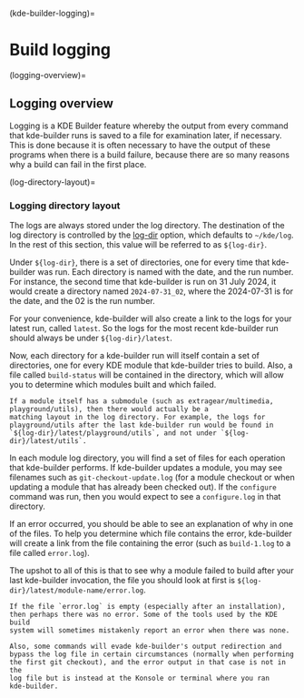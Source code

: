 (kde-builder-logging)=
# Build logging

(logging-overview)=
## Logging overview

Logging is a KDE Builder feature whereby the output from every command
that kde-builder runs is saved to a file for examination later, if
necessary. This is done because it is often necessary to have the output
of these programs when there is a build failure, because there are so
many reasons why a build can fail in the first place.

(log-directory-layout)=
### Logging directory layout

The logs are always stored under the log directory. The destination of
the log directory is controlled by the [log-dir](#conf-log-dir) option,
which defaults to `~/kde/log`. In the rest of this section, this value will be referred to as `${log-dir}`.

Under `${log-dir}`, there is a set of directories, one for every time that
kde-builder was run. Each directory is named with the date, and the run
number. For instance, the second time that kde-builder is run on
31 July 2024, it would create a directory named `2024-07-31_02`, where the
2024-07-31 is for the date, and the 02 is the run number.

For your convenience, kde-builder will also create a link to the logs
for your latest run, called `latest`. So the logs for the most recent
kde-builder run should always be under `${log-dir}/latest`.

Now, each directory for a kde-builder run will itself contain a set of
directories, one for every KDE module that kde-builder tries to build.
Also, a file called `build-status` will be contained in the directory,
which will allow you to determine which modules built and which failed.

```{note}
If a module itself has a submodule (such as extragear/multimedia,
playground/utils), then there would actually be a
matching layout in the log directory. For example, the logs for
playground/utils after the last kde-builder run would be found in
`${log-dir}/latest/playground/utils`, and not under `${log-dir}/latest/utils`.
```

In each module log directory, you will find a set of files for each
operation that kde-builder performs. If kde-builder updates a module,
you may see filenames such as `git-checkout-update.log` (for a module
checkout or when updating a module that has already been checked out).
If the `configure` command was run, then you would expect to see a
`configure.log` in that directory.

If an error occurred, you should be able to see an explanation of why in
one of the files. To help you determine which file contains the error,
kde-builder will create a link from the file containing the error (such
as `build-1.log` to a file called `error.log`).

The upshot to all of this is that to see why a module failed to build
after your last kde-builder invocation, the file you should look at first is
`${log-dir}/latest/module-name/error.log`.

```{tip}
If the file `error.log` is empty (especially after an installation),
then perhaps there was no error. Some of the tools used by the KDE build
system will sometimes mistakenly report an error when there was none.

Also, some commands will evade kde-builder's output redirection and
bypass the log file in certain circumstances (normally when performing
the first git checkout), and the error output in that case is not in the
log file but is instead at the Konsole or terminal where you ran
kde-builder.
```
